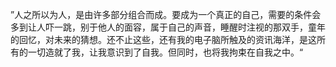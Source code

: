 
”人之所以为人，是由许多部分组合而成。要成为一个真正的自己，需要的条件会多到让人吓一跳，别于他人的面容，属于自己的声音，睡醒时注视的那双手，童年的回忆，对未来的猜想。还不止这些，还有我的电子脑所触及的资讯海洋，是这所有的一切造就了我，让我意识到了自我。但同时，也将我拘束在自我之中。“

